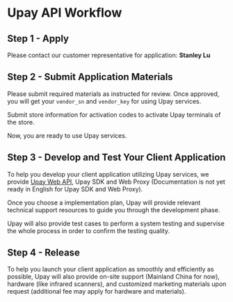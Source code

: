 # Upay API Workflow

## Step 1 - Apply

Please contact our customer representative for application: **Stanley Lu**

## Step 2 - Submit Application Materials

Please submit required materials as instructed for review. Once approved, you will get your `vendor_sn` and `vendor_key` for using Upay services.

Submit store information for activation codes to activate Upay terminals of the store.

Now, you are ready to use Upay services.

## Step 3 - Develop and Test Your Client Application

To help you develop your client application utilizing Upay services, we provide [Upay Web API](api/index.md), Upay SDK and Web Proxy (Documentation is not yet ready in English for Upay SDK and Web Proxy). <!--For a detailed explanation and comparison of the three, please refer to the [Integration Options](integration_options.md).-->

Once you choose a implementation plan, Upay will provide relevant technical support resources to guide you through the development phase.

Upay will also provide test cases to perform a system testing and supervise the whole process in order to confirm the testing quality.

## Step 4 - Release

To help you launch your client application as smoothly and efficiently as possible, Upay will also provide on-site support (Mainland China for now), hardware (like infrared scanners), and customized marketing materials upon request (additional fee may apply for hardware and materials).